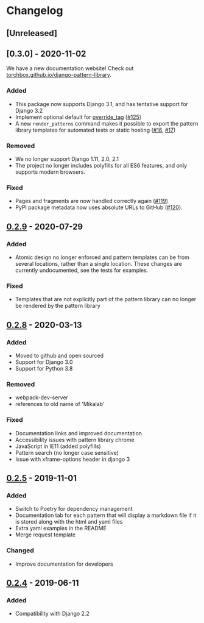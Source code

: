 # Changelog

## [Unreleased]

## [0.3.0] - 2020-11-02

We have a new documentation website! Check out [torchbox.github.io/django-pattern-library](https://torchbox.github.io/django-pattern-library/).

### Added

- This package now supports Django 3.1, and has tentative support for Django 3.2
- Implement optional default for [override_tag](https://torchbox.github.io/django-pattern-library/reference/api/#override_tag) ([#125](https://github.com/torchbox/django-pattern-library/issues/125))
- A new `render_patterns` command makes it possible to export the pattern library templates for automated tests or static hosting ([#16](https://github.com/torchbox/django-pattern-library/issues/16), [#17](https://github.com/torchbox/django-pattern-library/issues/17))

### Removed

- We no longer support Django 1.11, 2.0, 2.1
- The project no longer includes polyfills for all ES6 features, and only supports modern browsers.

### Fixed

- Pages and fragments are now handled correctly again ([#119](https://github.com/torchbox/django-pattern-library/issues/119))
- PyPI package metadata now uses absolute URLs to GitHub ([#120](https://github.com/torchbox/django-pattern-library/issues/120)).

## [0.2.9] - 2020-07-29

### Added
- Atomic design no longer enforced and pattern templates can be from several locations, rather than a single location.
  These changes are currently undocumented, see the tests for examples.

### Fixed
- Templates that are not explicitly part of the pattern library can no longer be rendered by the pattern library

## [0.2.8] - 2020-03-13

### Added
- Moved to github and open sourced
- Support for Django 3.0
- Support for Python 3.8

### Removed
- webpack-dev-server
- references to old name of 'Mikalab'

### Fixed
- Documentation links and improved documentation
- Accessibility issues with pattern library chrome
- JavaScript in IE11 (added polyfills)
- Pattern search (no longer case sensitive)
- Issue with xframe-options header in django 3

## [0.2.5] - 2019-11-01

### Added
- Switch to Poetry for dependency management
- Documentation tab for each pattern that will display a markdown file if it is stored along with the html and yaml files
- Extra yaml examples in the README
- Merge request template

### Changed
- Improve documentation for developers

## [0.2.4] - 2019-06-11

### Added
- Compatibility with Django 2.2

[0.2.9]: https://github.com/torchbox/django-pattern-library/releases/tag/v0.2.9
[0.2.8]: https://github.com/torchbox/django-pattern-library/releases/tag/v0.2.8
[0.2.5]: https://github.com/torchbox/django-pattern-library/releases/tag/v0.2.5
[0.2.4]: https://github.com/torchbox/django-pattern-library/releases/tag/v0.2.4
